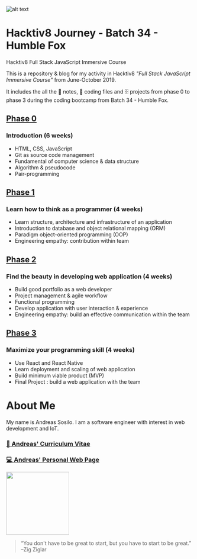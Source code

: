 ![alt text](https://github.com/andreassosilo/andreassosilo.github.io/blob/master/Assets/hacktiv8icon.png "Hacktiv8 Logo")
#  Hacktiv8 Journey - Batch 34 - Humble Fox 

Hacktiv8 Full Stack JavaScript Immersive Course 

This is a repository & blog for my activity in Hacktiv8 *"Full Stack JavaScript Immersive Course"* from June-October 2019.

It includes the all the :closed_book: notes, :floppy_disk: coding files and :file_cabinet: projects from phase 0 to phase 3 during the coding bootcamp from Batch 34 - Humble Fox.


## [Phase 0 ](https://github.com/andreassosilo/hacktiv8/tree/master/phase0)
### Introduction (6 weeks)
* HTML, CSS, JavaScript
* Git as source code management
* Fundamental of computer science & data structure
* Algorithm & pseudocode
* Pair-programming
## [Phase 1](https://github.com/andreassosilo/hacktiv8/tree/master/phase0)
### Learn how to think as a programmer (4 weeks)
* Learn structure, architecture and infrastructure of an application
* Introduction to database and object relational mapping (ORM)
* Paradigm object-oriented programming (OOP)
* Engineering empathy: contribution within team
## [Phase 2](https://github.com/andreassosilo/hacktiv8/tree/master/phase0)
### Find the beauty in developing web application (4 weeks)
* Build good portfolio as a web developer
* Project management & agile workflow
* Functional programming
* Develop application with user interaction & experience
* Engineering empathy: build an effective communication within the team
## [Phase 3](https://github.com/andreassosilo/hacktiv8/tree/master/phase0)
### Maximize your programming skill (4 weeks)
* Use React and React Native
* Learn deployment and scaling of web application
* Build minimum viable product (MVP)
* Final Project : build a web application with the team

# About Me
My name is Andreas Sosilo. I am a software engineer with interest in web development and IoT.
### [:bookmark_tabs: Andreas' Curriculum Vitae](https://github.com/andreassosilo/hacktiv8/blob/master/CV%20-%20Andreas%20Sosilo.pdf)
### [:computer: Andreas' Personal Web Page](http://andreassosilo.github.io)

<img align="center" width="170" height="170" src="https://github.com/andreassosilo/andreassosilo.github.io/blob/master/Assets/programmer_black.png">

>“You don't have to be great to start, but you have to start to be great.” –Zig Ziglar
